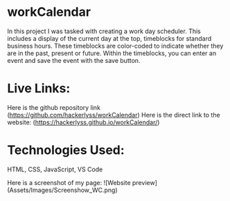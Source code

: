# workCalendar

In this project I was tasked with creating a work day scheduler. This includes
a display of the current day at the top, timeblocks for standard business hours.
These timeblocks are color-coded to indicate whether they are in the past, present
or future. Within the timeblocks, you can enter an event and save the event
with the save button.

# Live Links:
Here is the github repository link (https://github.com/hackerlyss/workCalendar)
Here is the direct link to the website: (https://hackerlyss.github.io/workCalendar/)

# Technologies Used:
HTML, CSS, JavaScript, VS Code

Here is a screenshot of my page: ![Website preview] (Assets/Images/Screenshow_WC.png)
